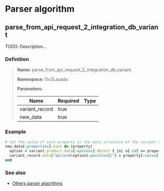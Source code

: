 # Parser algorithm
 
## parse_from_api_request_2_integration_db_variant

TODO: Description...
    
### Definition

> **Name:** parse_from_api_request_2_integration_db_variant
> 
> **Namespace:** Ov2Lazada
>
> **Parameters:**
> 
> | Name | Required | Type |
> | --- | --- | --- |
> | variant_record | true |  |
> | new_data | true |  |

### Example
```ruby
# Set the value of each property in the data structure of the variant record corresponding to the integration.
new_data[:properties].each do |property|
  option = variant.product.data[:options].detect { |o| o[:id] == property[:id] }
  variant_record.data["option#{option[:position]}"] = property[:value]
end
```

### See also
* [Others parser algorithms](overview?id=parse_from_api_request_2_integration_db_variant)